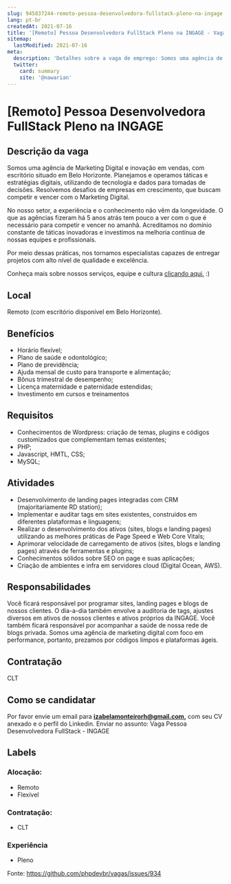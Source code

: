 ```yaml
---
slug: 945837244-remoto-pessoa-desenvolvedora-fullstack-pleno-na-ingage
lang: pt-br
createdAt: 2021-07-16
title: '[Remoto] Pessoa Desenvolvedora FullStack Pleno na INGAGE - Vaga de Emprego'
sitemap:
  lastModified: 2021-07-16
meta:
  description: 'Detalhes sobre a vaga de emprego: Somos uma agência de Marketing Digital e inovação em vendas, com escritório situado em Belo Horizonte. Planejamos e operamos táticas e estratégias digitais, utilizando de tecnologia e dados para tomadas de decisões. Resolvemos desafios de empresas em crescimento, que buscam competir e vencer com o Marketing Digital. No nosso setor, a experiência e o conhecimento não vêm da longevidade. O que as agências fizeram há 5 anos atrás tem pouco a ver com o que é necessário para competir e vencer no amanhã. Acreditamos no domínio constante de táticas inovadoras e investimos na melhoria contínua de nossas equipes e profissionais. Por meio dessas práticas, nos tornamos especialistas capazes de entregar projetos com alto nível de qualidade e excelência. Conheça mais sobre nossos serviços, equipe e cultura [clicando aqui.](https://ingagedigital.com.br/) :)'
  twitter:
    card: summary
    site: '@nawarian'
---
```


# [Remoto] Pessoa Desenvolvedora FullStack Pleno na INGAGE

## Descrição da vaga

Somos uma agência de Marketing Digital e inovação em vendas, com escritório situado em Belo Horizonte. Planejamos e operamos táticas e estratégias digitais, utilizando de tecnologia e dados para tomadas de decisões. Resolvemos desafios de empresas em crescimento, que buscam competir e vencer com o Marketing Digital.

No nosso setor, a experiência e o conhecimento não vêm da longevidade. O que as agências fizeram há 5 anos atrás tem pouco a ver com o que é necessário para competir e vencer no amanhã. Acreditamos no domínio constante de táticas inovadoras e investimos na melhoria contínua de nossas equipes e profissionais.

Por meio dessas práticas, nos tornamos especialistas capazes de entregar projetos com alto nível de qualidade e excelência.

Conheça mais sobre nossos serviços, equipe e cultura [clicando aqui.](https://ingagedigital.com.br/) :)

## Local

Remoto (com escritório disponível em Belo Horizonte). 

## Benefícios

- Horário flexível;
- Plano de saúde e odontológico;
- Plano de previdência; 
- Ajuda mensal de custo para transporte e alimentação; 
- Bônus trimestral de desempenho;
- Licença maternidade e paternidade estendidas;
- Investimento em cursos e treinamentos

## Requisitos

- Conhecimentos de Wordpress: criação de temas, plugins e códigos customizados que complementam temas existentes;
- PHP;
- Javascript, HMTL, CSS;
- MySQL;

## Atividades

- Desenvolvimento de landing pages integradas com CRM (majoritariamente RD station);
- Implementar e auditar tags em sites existentes, construídos em diferentes plataformas e linguagens;
- Realizar o desenvolvimento dos ativos (sites, blogs e landing pages) utilizando as melhores práticas de Page Speed e Web Core Vitals;
- Aprimorar velocidade de carregamento de ativos (sites, blogs e landing pages) através de ferramentas e plugins;
- Conhecimentos sólidos sobre SEO on page e suas aplicações;
- Criação de ambientes e infra em servidores cloud (Digital Ocean, AWS).

## Responsabilidades

Você ficará responsável por programar sites, landing pages e blogs de nossos clientes.
O dia-a-dia também envolve a auditoria de tags, ajustes diversos em ativos de nossos clientes e ativos próprios da INGAGE. 
Você também ficará responsável por acompanhar a saúde de nossa rede de blogs privada.
Somos uma agência de marketing digital com foco em performance, portanto, prezamos por códigos limpos e plataformas ágeis.

## Contratação

CLT

## Como se candidatar

Por favor envie um email para **izabelamonteirorh@gmail.com,**  com seu CV anexado e o perfil do Linkedin. 
Enviar no assunto: Vaga Pessoa Desenvolvedora FullStack - INGAGE

## Labels

<!-- Escolha abaixo, apague as que não fizerem sentido: -->
### Alocação:
- Remoto
- Flexível 

### Contratação:
- CLT

### Experiência
- Pleno

Fonte: https://github.com/phpdevbr/vagas/issues/934